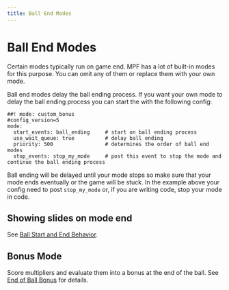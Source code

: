 ```yaml
---
title: Ball End Modes
---
```


# Ball End Modes


Certain modes typically run on game end. MPF has a lot of built-in modes
for this purpose. You can omit any of them or replace them with your own
mode.

Ball end modes delay the ball ending process. If you want your own mode
to delay the ball ending process you can start the with the following
config:

``` mpf-config
##! mode: custom_bonus
#config_version=5
mode:
  start_events: ball_ending     # start on ball ending process
  use_wait_queue: true          # delay ball ending
  priority: 500                 # determines the order of ball end modes
  stop_events: stop_my_mode     # post this event to stop the mode and continue the ball ending process
```

Ball ending will be delayed until your mode stops so make sure that your
mode ends eventually or the game will be stuck. In the example above
your config need to post `stop_my_mode` or, if you are writing code,
stop your mode in code.

## Showing slides on mode end

See [Ball Start and End Behavior](../game_logic/ball_start_end.md).

## Bonus Mode

Score multipliers and evaluate them into a bonus at the end of the ball.
See [End of Ball Bonus](../game_logic/bonus/index.md) for details.
